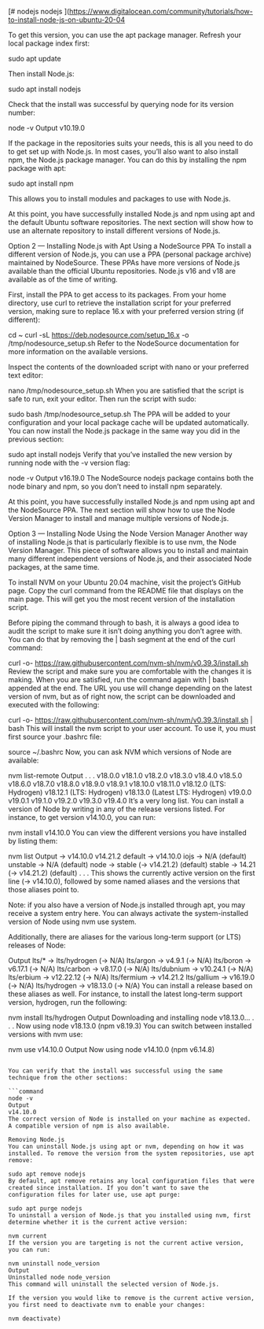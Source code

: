 [# nodejs
nodejs
](https://www.digitalocean.com/community/tutorials/how-to-install-node-js-on-ubuntu-20-04

To get this version, you can use the apt package manager. Refresh your local package index first:

sudo apt update

Then install Node.js:

sudo apt install nodejs

Check that the install was successful by querying node for its version number:

node -v
Output
v10.19.0

If the package in the repositories suits your needs, this is all you need to do to get set up with Node.js. In most cases, you’ll also want to also install npm, the Node.js package manager. You can do this by installing the npm package with apt:

sudo apt install npm

This allows you to install modules and packages to use with Node.js.

At this point, you have successfully installed Node.js and npm using apt and the default Ubuntu software repositories. The next section will show how to use an alternate repository to install different versions of Node.js.

Option 2 — Installing Node.js with Apt Using a NodeSource PPA
To install a different version of Node.js, you can use a PPA (personal package archive) maintained by NodeSource. These PPAs have more versions of Node.js available than the official Ubuntu repositories. Node.js v16 and v18 are available as of the time of writing.

First, install the PPA to get access to its packages. From your home directory, use curl to retrieve the installation script for your preferred version, making sure to replace 16.x with your preferred version string (if different):

cd ~
curl -sL https://deb.nodesource.com/setup_16.x -o /tmp/nodesource_setup.sh
Refer to the NodeSource documentation for more information on the available versions.

Inspect the contents of the downloaded script with nano or your preferred text editor:

nano /tmp/nodesource_setup.sh
When you are satisfied that the script is safe to run, exit your editor. Then run the script with sudo:

sudo bash /tmp/nodesource_setup.sh
The PPA will be added to your configuration and your local package cache will be updated automatically. You can now install the Node.js package in the same way you did in the previous section:

sudo apt install nodejs
Verify that you’ve installed the new version by running node with the -v version flag:

node -v
Output
v16.19.0
The NodeSource nodejs package contains both the node binary and npm, so you don’t need to install npm separately.

At this point, you have successfully installed Node.js and npm using apt and the NodeSource PPA. The next section will show how to use the Node Version Manager to install and manage multiple versions of Node.js.

Option 3 — Installing Node Using the Node Version Manager
Another way of installing Node.js that is particularly flexible is to use nvm, the Node Version Manager. This piece of software allows you to install and maintain many different independent versions of Node.js, and their associated Node packages, at the same time.

To install NVM on your Ubuntu 20.04 machine, visit the project’s GitHub page. Copy the curl command from the README file that displays on the main page. This will get you the most recent version of the installation script.

Before piping the command through to bash, it is always a good idea to audit the script to make sure it isn’t doing anything you don’t agree with. You can do that by removing the | bash segment at the end of the curl command:

curl -o- https://raw.githubusercontent.com/nvm-sh/nvm/v0.39.3/install.sh
Review the script and make sure you are comfortable with the changes it is making. When you are satisfied, run the command again with | bash appended at the end. The URL you use will change depending on the latest version of nvm, but as of right now, the script can be downloaded and executed with the following:

curl -o- https://raw.githubusercontent.com/nvm-sh/nvm/v0.39.3/install.sh | bash
This will install the nvm script to your user account. To use it, you must first source your .bashrc file:

source ~/.bashrc
Now, you can ask NVM which versions of Node are available:

nvm list-remote
Output
. . .
        v18.0.0
        v18.1.0
        v18.2.0
        v18.3.0
        v18.4.0
        v18.5.0
        v18.6.0
        v18.7.0
        v18.8.0
        v18.9.0
        v18.9.1
       v18.10.0
       v18.11.0
       v18.12.0   (LTS: Hydrogen)
       v18.12.1   (LTS: Hydrogen)
       v18.13.0   (Latest LTS: Hydrogen)
        v19.0.0
        v19.0.1
        v19.1.0
        v19.2.0
        v19.3.0
        v19.4.0
It’s a very long list. You can install a version of Node by writing in any of the release versions listed. For instance, to get version v14.10.0, you can run:

nvm install v14.10.0
You can view the different versions you have installed by listing them:

nvm list
Output
->     v14.10.0
       v14.21.2
default -> v14.10.0
iojs -> N/A (default)
unstable -> N/A (default)
node -> stable (-> v14.21.2) (default)
stable -> 14.21 (-> v14.21.2) (default)
. . .
This shows the currently active version on the first line (-> v14.10.0), followed by some named aliases and the versions that those aliases point to.

Note: if you also have a version of Node.js installed through apt, you may receive a system entry here. You can always activate the system-installed version of Node using nvm use system.

Additionally, there are aliases for the various long-term support (or LTS) releases of Node:

Output
lts/* -> lts/hydrogen (-> N/A)
lts/argon -> v4.9.1 (-> N/A)
lts/boron -> v6.17.1 (-> N/A)
lts/carbon -> v8.17.0 (-> N/A)
lts/dubnium -> v10.24.1 (-> N/A)
lts/erbium -> v12.22.12 (-> N/A)
lts/fermium -> v14.21.2
lts/gallium -> v16.19.0 (-> N/A)
lts/hydrogen -> v18.13.0 (-> N/A)
You can install a release based on these aliases as well. For instance, to install the latest long-term support version, hydrogen, run the following:

nvm install lts/hydrogen
Output
Downloading and installing node v18.13.0...
. . .
Now using node v18.13.0 (npm v8.19.3)
You can switch between installed versions with nvm use:

nvm use v14.10.0
Output
Now using node v14.10.0 (npm v6.14.8)
```

You can verify that the install was successful using the same technique from the other sections:

```command
node -v
Output
v14.10.0
The correct version of Node is installed on your machine as expected. A compatible version of npm is also available.

Removing Node.js
You can uninstall Node.js using apt or nvm, depending on how it was installed. To remove the version from the system repositories, use apt remove:

sudo apt remove nodejs
By default, apt remove retains any local configuration files that were created since installation. If you don’t want to save the configuration files for later use, use apt purge:

sudo apt purge nodejs
To uninstall a version of Node.js that you installed using nvm, first determine whether it is the current active version:

nvm current
If the version you are targeting is not the current active version, you can run:

nvm uninstall node_version
Output
Uninstalled node node_version
This command will uninstall the selected version of Node.js.

If the version you would like to remove is the current active version, you first need to deactivate nvm to enable your changes:

nvm deactivate)
